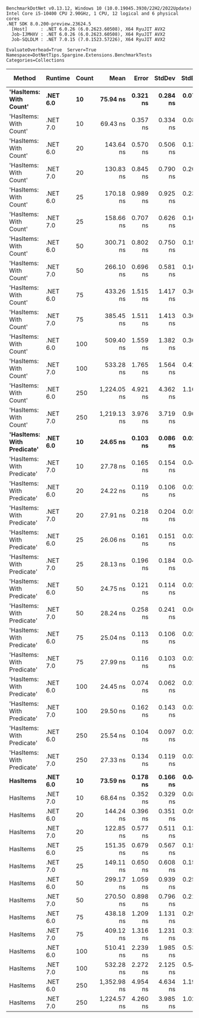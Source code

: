 ```

BenchmarkDotNet v0.13.12, Windows 10 (10.0.19045.3930/22H2/2022Update)
Intel Core i5-10400 CPU 2.90GHz, 1 CPU, 12 logical and 6 physical cores
.NET SDK 8.0.200-preview.23624.5
  [Host]     : .NET 6.0.26 (6.0.2623.60508), X64 RyuJIT AVX2
  Job-IJMHXV : .NET 6.0.26 (6.0.2623.60508), X64 RyuJIT AVX2
  Job-SQLDLM : .NET 7.0.15 (7.0.1523.57226), X64 RyuJIT AVX2

EvaluateOverhead=True  Server=True  Namespace=DotNetTips.Spargine.Extensions.BenchmarkTests  
Categories=Collections  

```
| Method                     | Runtime  | Count | Mean        | Error    | StdDev   | StdErr   | Min         | Q1          | Median      | Q3          | Max         | Op/s         | CI99.9% Margin | Iterations | Kurtosis | MValue | Skewness | Rank | LogicalGroup | Baseline | Code Size | Allocated |
|--------------------------- |--------- |------ |------------:|---------:|---------:|---------:|------------:|------------:|------------:|------------:|------------:|-------------:|---------------:|-----------:|---------:|-------:|---------:|-----:|------------- |--------- |----------:|----------:|
| **&#39;HasItems: With Count&#39;**     | **.NET 6.0** | **10**    |    **75.94 ns** | **0.321 ns** | **0.284 ns** | **0.076 ns** |    **75.39 ns** |    **75.76 ns** |    **75.93 ns** |    **76.15 ns** |    **76.46 ns** | **13,168,664.7** |      **0.3208 ns** |      **14.00** |    **2.217** |  **2.000** |  **-0.0543** |    **9** | *****            | **No**       |     **199 B** |      **40 B** |
| &#39;HasItems: With Count&#39;     | .NET 7.0 | 10    |    69.43 ns | 0.357 ns | 0.334 ns | 0.086 ns |    68.98 ns |    69.18 ns |    69.30 ns |    69.63 ns |    70.15 ns | 14,403,814.9 |      0.3573 ns |      15.00 |    2.186 |  2.000 |   0.6134 |    7 | *            | No       |     175 B |      40 B |
| &#39;HasItems: With Count&#39;     | .NET 6.0 | 20    |   143.64 ns | 0.570 ns | 0.506 ns | 0.135 ns |   142.99 ns |   143.25 ns |   143.47 ns |   144.06 ns |   144.56 ns |  6,962,064.2 |      0.5705 ns |      14.00 |    1.541 |  2.000 |   0.3527 |   12 | *            | No       |     199 B |      40 B |
| &#39;HasItems: With Count&#39;     | .NET 7.0 | 20    |   130.83 ns | 0.845 ns | 0.790 ns | 0.204 ns |   129.81 ns |   130.21 ns |   130.82 ns |   131.28 ns |   132.52 ns |  7,643,674.0 |      0.8450 ns |      15.00 |    2.217 |  2.000 |   0.3136 |   11 | *            | No       |     175 B |      40 B |
| &#39;HasItems: With Count&#39;     | .NET 6.0 | 25    |   170.18 ns | 0.989 ns | 0.925 ns | 0.239 ns |   168.99 ns |   169.49 ns |   169.70 ns |   170.70 ns |   172.41 ns |  5,875,966.2 |      0.9891 ns |      15.00 |    2.716 |  2.000 |   0.7744 |   16 | *            | No       |     199 B |      40 B |
| &#39;HasItems: With Count&#39;     | .NET 7.0 | 25    |   158.66 ns | 0.707 ns | 0.626 ns | 0.167 ns |   157.68 ns |   158.25 ns |   158.52 ns |   158.98 ns |   160.13 ns |  6,302,852.5 |      0.7067 ns |      14.00 |    2.888 |  2.000 |   0.6964 |   15 | *            | No       |     175 B |      40 B |
| &#39;HasItems: With Count&#39;     | .NET 6.0 | 50    |   300.71 ns | 0.802 ns | 0.750 ns | 0.194 ns |   299.89 ns |   300.12 ns |   300.32 ns |   301.09 ns |   302.15 ns |  3,325,459.2 |      0.8017 ns |      15.00 |    1.756 |  2.000 |   0.5351 |   19 | *            | No       |     199 B |      40 B |
| &#39;HasItems: With Count&#39;     | .NET 7.0 | 50    |   266.10 ns | 0.696 ns | 0.581 ns | 0.161 ns |   264.87 ns |   265.76 ns |   266.06 ns |   266.43 ns |   267.11 ns |  3,758,012.9 |      0.6959 ns |      13.00 |    2.496 |  2.000 |  -0.3036 |   17 | *            | No       |     175 B |      40 B |
| &#39;HasItems: With Count&#39;     | .NET 6.0 | 75    |   433.26 ns | 1.515 ns | 1.417 ns | 0.366 ns |   431.51 ns |   432.06 ns |   433.00 ns |   434.25 ns |   435.64 ns |  2,308,090.5 |      1.5152 ns |      15.00 |    1.468 |  2.000 |   0.2646 |   22 | *            | No       |     199 B |      40 B |
| &#39;HasItems: With Count&#39;     | .NET 7.0 | 75    |   385.45 ns | 1.511 ns | 1.413 ns | 0.365 ns |   383.20 ns |   384.65 ns |   385.18 ns |   386.09 ns |   388.10 ns |  2,594,367.2 |      1.5107 ns |      15.00 |    2.111 |  2.000 |   0.5228 |   20 | *            | No       |     175 B |      40 B |
| &#39;HasItems: With Count&#39;     | .NET 6.0 | 100   |   509.40 ns | 1.559 ns | 1.382 ns | 0.369 ns |   508.06 ns |   508.53 ns |   508.92 ns |   509.58 ns |   512.58 ns |  1,963,094.7 |      1.5587 ns |      14.00 |    2.770 |  2.000 |   1.1148 |   23 | *            | No       |     199 B |      40 B |
| &#39;HasItems: With Count&#39;     | .NET 7.0 | 100   |   533.28 ns | 1.765 ns | 1.564 ns | 0.418 ns |   531.23 ns |   531.84 ns |   533.33 ns |   534.17 ns |   536.06 ns |  1,875,189.8 |      1.7645 ns |      14.00 |    1.749 |  2.000 |   0.3043 |   24 | *            | No       |     175 B |      40 B |
| &#39;HasItems: With Count&#39;     | .NET 6.0 | 250   | 1,224.05 ns | 4.921 ns | 4.362 ns | 1.166 ns | 1,220.21 ns | 1,221.02 ns | 1,222.24 ns | 1,226.35 ns | 1,234.89 ns |    816,963.3 |      4.9211 ns |      14.00 |    3.166 |  2.000 |   1.1785 |   25 | *            | No       |     199 B |      40 B |
| &#39;HasItems: With Count&#39;     | .NET 7.0 | 250   | 1,219.13 ns | 3.976 ns | 3.719 ns | 0.960 ns | 1,214.10 ns | 1,216.68 ns | 1,218.18 ns | 1,222.06 ns | 1,225.67 ns |    820,256.4 |      3.9759 ns |      15.00 |    1.630 |  2.000 |   0.1896 |   25 | *            | No       |     175 B |      40 B |
| **&#39;HasItems: With Predicate&#39;** | **.NET 6.0** | **10**    |    **24.65 ns** | **0.103 ns** | **0.086 ns** | **0.024 ns** |    **24.49 ns** |    **24.60 ns** |    **24.65 ns** |    **24.71 ns** |    **24.78 ns** | **40,570,197.2** |      **0.1027 ns** |      **13.00** |    **2.137** |  **2.000** |  **-0.5260** |    **1** | *****            | **No**       |     **540 B** |      **40 B** |
| &#39;HasItems: With Predicate&#39; | .NET 7.0 | 10    |    27.78 ns | 0.165 ns | 0.154 ns | 0.040 ns |    27.49 ns |    27.70 ns |    27.83 ns |    27.87 ns |    28.00 ns | 35,998,207.8 |      0.1648 ns |      15.00 |    1.998 |  2.000 |  -0.4794 |    5 | *            | No       |     530 B |      40 B |
| &#39;HasItems: With Predicate&#39; | .NET 6.0 | 20    |    24.22 ns | 0.119 ns | 0.106 ns | 0.028 ns |    24.04 ns |    24.15 ns |    24.23 ns |    24.31 ns |    24.39 ns | 41,280,501.6 |      0.1194 ns |      14.00 |    1.659 |  2.000 |  -0.0914 |    1 | *            | No       |     540 B |      40 B |
| &#39;HasItems: With Predicate&#39; | .NET 7.0 | 20    |    27.91 ns | 0.218 ns | 0.204 ns | 0.053 ns |    27.60 ns |    27.73 ns |    27.91 ns |    28.08 ns |    28.27 ns | 35,827,134.4 |      0.2184 ns |      15.00 |    1.552 |  2.000 |   0.1233 |    5 | *            | No       |     530 B |      40 B |
| &#39;HasItems: With Predicate&#39; | .NET 6.0 | 25    |    26.06 ns | 0.161 ns | 0.151 ns | 0.039 ns |    25.83 ns |    25.96 ns |    26.00 ns |    26.14 ns |    26.38 ns | 38,369,169.0 |      0.1615 ns |      15.00 |    2.460 |  2.000 |   0.6541 |    3 | *            | No       |     540 B |      40 B |
| &#39;HasItems: With Predicate&#39; | .NET 7.0 | 25    |    28.13 ns | 0.196 ns | 0.184 ns | 0.047 ns |    27.80 ns |    27.99 ns |    28.17 ns |    28.25 ns |    28.55 ns | 35,543,301.0 |      0.1964 ns |      15.00 |    2.723 |  2.000 |   0.2670 |    5 | *            | No       |     530 B |      40 B |
| &#39;HasItems: With Predicate&#39; | .NET 6.0 | 50    |    24.75 ns | 0.121 ns | 0.114 ns | 0.029 ns |    24.58 ns |    24.67 ns |    24.73 ns |    24.84 ns |    24.94 ns | 40,395,921.0 |      0.1215 ns |      15.00 |    1.612 |  2.000 |   0.1221 |    1 | *            | No       |     540 B |      40 B |
| &#39;HasItems: With Predicate&#39; | .NET 7.0 | 50    |    28.24 ns | 0.258 ns | 0.241 ns | 0.062 ns |    27.95 ns |    28.05 ns |    28.12 ns |    28.46 ns |    28.67 ns | 35,413,272.8 |      0.2579 ns |      15.00 |    1.457 |  2.000 |   0.3815 |    5 | *            | No       |     530 B |      40 B |
| &#39;HasItems: With Predicate&#39; | .NET 6.0 | 75    |    25.04 ns | 0.113 ns | 0.106 ns | 0.027 ns |    24.89 ns |    24.95 ns |    25.03 ns |    25.14 ns |    25.24 ns | 39,929,726.9 |      0.1129 ns |      15.00 |    1.709 |  2.000 |   0.1801 |    1 | *            | No       |     540 B |      40 B |
| &#39;HasItems: With Predicate&#39; | .NET 7.0 | 75    |    27.99 ns | 0.116 ns | 0.103 ns | 0.027 ns |    27.81 ns |    27.96 ns |    27.99 ns |    28.07 ns |    28.15 ns | 35,721,298.5 |      0.1159 ns |      14.00 |    1.917 |  2.000 |  -0.1872 |    5 | *            | No       |     530 B |      40 B |
| &#39;HasItems: With Predicate&#39; | .NET 6.0 | 100   |    24.45 ns | 0.074 ns | 0.062 ns | 0.017 ns |    24.35 ns |    24.43 ns |    24.45 ns |    24.49 ns |    24.56 ns | 40,897,339.8 |      0.0740 ns |      13.00 |    2.208 |  2.000 |  -0.1182 |    1 | *            | No       |     540 B |      40 B |
| &#39;HasItems: With Predicate&#39; | .NET 7.0 | 100   |    29.50 ns | 0.162 ns | 0.143 ns | 0.038 ns |    29.24 ns |    29.40 ns |    29.51 ns |    29.61 ns |    29.72 ns | 33,893,794.1 |      0.1616 ns |      14.00 |    1.768 |  2.000 |  -0.2362 |    6 | *            | No       |     530 B |      40 B |
| &#39;HasItems: With Predicate&#39; | .NET 6.0 | 250   |    25.54 ns | 0.104 ns | 0.097 ns | 0.025 ns |    25.36 ns |    25.50 ns |    25.53 ns |    25.59 ns |    25.71 ns | 39,151,183.5 |      0.1042 ns |      15.00 |    2.095 |  2.000 |   0.0034 |    2 | *            | No       |     540 B |      40 B |
| &#39;HasItems: With Predicate&#39; | .NET 7.0 | 250   |    27.33 ns | 0.134 ns | 0.119 ns | 0.032 ns |    27.11 ns |    27.26 ns |    27.34 ns |    27.37 ns |    27.57 ns | 36,587,635.6 |      0.1338 ns |      14.00 |    2.549 |  2.000 |   0.2169 |    4 | *            | No       |     530 B |      40 B |
| **HasItems**                   | **.NET 6.0** | **10**    |    **73.59 ns** | **0.178 ns** | **0.166 ns** | **0.043 ns** |    **73.31 ns** |    **73.48 ns** |    **73.62 ns** |    **73.68 ns** |    **73.90 ns** | **13,589,564.9** |      **0.1777 ns** |      **15.00** |    **2.029** |  **2.000** |   **0.0090** |    **8** | *****            | **No**       |     **198 B** |      **40 B** |
| HasItems                   | .NET 7.0 | 10    |    68.64 ns | 0.352 ns | 0.329 ns | 0.085 ns |    68.07 ns |    68.41 ns |    68.70 ns |    68.85 ns |    69.37 ns | 14,568,409.7 |      0.3520 ns |      15.00 |    2.574 |  2.000 |   0.2492 |    7 | *            | No       |     178 B |      40 B |
| HasItems                   | .NET 6.0 | 20    |   144.24 ns | 0.396 ns | 0.351 ns | 0.094 ns |   143.77 ns |   144.02 ns |   144.16 ns |   144.43 ns |   145.09 ns |  6,932,707.7 |      0.3959 ns |      14.00 |    2.982 |  2.000 |   0.8742 |   12 | *            | No       |     198 B |      40 B |
| HasItems                   | .NET 7.0 | 20    |   122.85 ns | 0.577 ns | 0.511 ns | 0.137 ns |   121.91 ns |   122.58 ns |   122.74 ns |   123.09 ns |   123.99 ns |  8,140,135.3 |      0.5767 ns |      14.00 |    2.830 |  2.000 |   0.4054 |   10 | *            | No       |     178 B |      40 B |
| HasItems                   | .NET 6.0 | 25    |   151.35 ns | 0.679 ns | 0.567 ns | 0.157 ns |   150.70 ns |   150.80 ns |   151.28 ns |   151.67 ns |   152.66 ns |  6,607,338.6 |      0.6794 ns |      13.00 |    2.664 |  2.000 |   0.6697 |   14 | *            | No       |     198 B |      40 B |
| HasItems                   | .NET 7.0 | 25    |   149.11 ns | 0.650 ns | 0.608 ns | 0.157 ns |   148.36 ns |   148.64 ns |   148.98 ns |   149.36 ns |   150.21 ns |  6,706,378.2 |      0.6498 ns |      15.00 |    1.981 |  2.000 |   0.6745 |   13 | *            | No       |     178 B |      40 B |
| HasItems                   | .NET 6.0 | 50    |   299.17 ns | 1.059 ns | 0.939 ns | 0.251 ns |   298.13 ns |   298.57 ns |   298.76 ns |   299.65 ns |   301.27 ns |  3,342,561.6 |      1.0589 ns |      14.00 |    2.535 |  2.000 |   0.8788 |   19 | *            | No       |     198 B |      40 B |
| HasItems                   | .NET 7.0 | 50    |   270.50 ns | 0.898 ns | 0.796 ns | 0.213 ns |   269.44 ns |   270.03 ns |   270.41 ns |   270.96 ns |   272.32 ns |  3,696,904.7 |      0.8981 ns |      14.00 |    2.639 |  2.000 |   0.5771 |   18 | *            | No       |     178 B |      40 B |
| HasItems                   | .NET 6.0 | 75    |   438.18 ns | 1.209 ns | 1.131 ns | 0.292 ns |   436.08 ns |   437.67 ns |   438.14 ns |   439.03 ns |   440.08 ns |  2,282,182.1 |      1.2094 ns |      15.00 |    2.121 |  2.000 |  -0.2370 |   22 | *            | No       |     198 B |      40 B |
| HasItems                   | .NET 7.0 | 75    |   409.12 ns | 1.316 ns | 1.231 ns | 0.318 ns |   407.68 ns |   408.05 ns |   408.79 ns |   410.58 ns |   410.93 ns |  2,444,272.6 |      1.3163 ns |      15.00 |    1.325 |  2.000 |   0.3792 |   21 | *            | No       |     178 B |      40 B |
| HasItems                   | .NET 6.0 | 100   |   510.41 ns | 2.239 ns | 1.985 ns | 0.531 ns |   508.50 ns |   508.86 ns |   509.96 ns |   510.85 ns |   514.92 ns |  1,959,201.5 |      2.2393 ns |      14.00 |    2.755 |  2.000 |   1.0304 |   23 | *            | No       |     198 B |      40 B |
| HasItems                   | .NET 7.0 | 100   |   532.28 ns | 2.272 ns | 2.125 ns | 0.549 ns |   528.99 ns |   530.99 ns |   531.66 ns |   533.40 ns |   536.79 ns |  1,878,699.9 |      2.2723 ns |      15.00 |    2.416 |  2.000 |   0.5890 |   24 | *            | No       |     178 B |      40 B |
| HasItems                   | .NET 6.0 | 250   | 1,352.98 ns | 4.954 ns | 4.634 ns | 1.196 ns | 1,346.65 ns | 1,350.11 ns | 1,351.01 ns | 1,356.39 ns | 1,361.91 ns |    739,107.6 |      4.9535 ns |      15.00 |    1.837 |  2.000 |   0.4196 |   26 | *            | No       |     198 B |      40 B |
| HasItems                   | .NET 7.0 | 250   | 1,224.57 ns | 4.260 ns | 3.985 ns | 1.029 ns | 1,218.75 ns | 1,221.99 ns | 1,223.32 ns | 1,228.16 ns | 1,231.33 ns |    816,610.1 |      4.2604 ns |      15.00 |    1.550 |  2.000 |   0.1577 |   25 | *            | No       |     178 B |      40 B |
